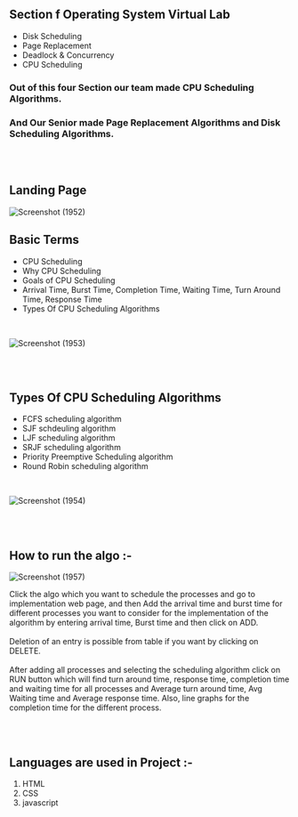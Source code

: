 
## Section f Operating System Virtual Lab 
*   Disk Scheduling 
*   Page Replacement 
*   Deadlock & Concurrency
*   CPU Scheduling 

### Out of this four Section our team made CPU Scheduling Algorithms.  
### And Our Senior made Page Replacement Algorithms and Disk Scheduling Algorithms.

<br />
<br />

## Landing Page
![Screenshot (1952)](https://user-images.githubusercontent.com/71980446/141646565-9a7eb989-dc42-41b5-8b63-5a0f5da30d1b.png)


## Basic Terms
* CPU Scheduling
* Why CPU Scheduling
* Goals of CPU Scheduling
* Arrival Time, Burst Time, Completion Time, Waiting Time, Turn Around Time, Response Time
* Types Of CPU Scheduling Algorithms

<br />

![Screenshot (1953)](https://user-images.githubusercontent.com/71980446/141646572-fa8912d0-f49b-4274-8389-8c151fbadcce.png)

<br /><br />

## Types Of CPU Scheduling Algorithms
* FCFS scheduling algorithm
* SJF schdeuling algorithm
* LJF scheduling algorithm
* SRJF scheduling algorithm
* Priority Preemptive Scheduling algorithm
* Round Robin scheduling algorithm

<br />

![Screenshot (1954)](https://user-images.githubusercontent.com/71980446/141646589-d5a43144-6c2d-45fb-8384-20628aa3f6d8.png)

<br /><br />

## How to run the algo :- 


![Screenshot (1957)](https://user-images.githubusercontent.com/71980446/143481710-5128a153-355a-4ccc-8f29-925a070d174d.png)

Click the algo which you want to schedule the processes and go to implementation web page, and then Add the arrival time and burst time for different processes you want to consider for the implementation of the algorithm by entering arrival time, Burst time and then click on ADD. <br /> <br />
Deletion of an entry is possible from table if you want by clicking on DELETE. <br /> <br />
After adding all processes and selecting the scheduling algorithm click on RUN button which will find turn around time, response time, completion time and waiting time for all processes and Average turn around time, Avg Waiting time and Average response time. Also, line graphs for the completion time for the different process.

<br /><br />



## Languages are used in Project :- 

1. HTML
2. CSS
3. javascript

<br /><br />


